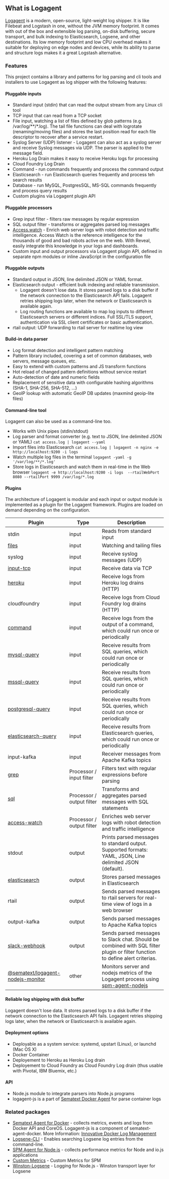## What is Logagent

[Logagent](https://sematext.com/logagent) is a modern, open-source, light-weight log shipper. It is like Filebeat and Logstash in one, without the JVM memory footprint.  It comes with out of the box and extensible log parsing, on-disk buffering, secure transport, and bulk indexing to Elasticsearch, Logsene, and other destinations. Its low memory footprint and low CPU overhead makes it suitable for deploying on edge nodes and devices, while its ability to parse and structure logs makes it a great Logstash alternative. 


### Features

This project contains a library and patterns for log parsing and cli tools and installers to use Logagent as log shipper with the following features: 

#### Pluggable inputs 

- Standard input (stdin) that can read the output stream from any Linux cli tool
- TCP input that can read from a TCP socket
- File input, watching a list of files defined by glob patterns (e.g. /var/log/**/*.log). The tail file functions can deal with logrotate (renaming/moving files) and stores the last position read for each file descriptor to recover after a service restart.
- Syslog Server (UDP) listener - Logagent can also act as a syslog server and receive Syslog messages via UDP. The parser is applied to the message field.
- Heroku Log Drain makes it easy to receive Heroku logs for processing
- Cloud Foundry Log Drain 
- Command - run commands frequently and process the command output
- Elasticsearch - run Elasticsearch queries frequently and process teh search results
- Database - run MySQL, PostgresSQL, MS-SQL commands frequently and process query results
- Custom plugins via Logagent plugin API

#### Pluggable processors

- Grep input filter - filters raw messages by regular expression 
- SQL output filter - transforms or aggregates parsed log messages 
- [Access.watch](https://access.watch/reveal/logagent) - Enrich web server logs with robot detection and traffic intelligence. Access Watch is the reference intelligence for the thousands of good and bad robots active on the web. With Reveal, easily integrate this knowledge in your logs and dashboards. 
- Custom input and output processors via Logagent plugin API, defined in separate npm modules or inline JavaScript in the configuration file

#### Pluggable outputs

- Standard output in JSON, line delimited JSON or YAML format. 
- Elasticsearch output -  efficient bulk indexing and reliable transmission. 
  - Logagent doesn't lose data. It stores parsed logs to a disk buffer if the network connection to the Elasticsearch API fails. Logagent retries shipping logs later, when the network or Elasticsearch is available again. 
  - Log routing functions are available to map log inputs to different Elasticsearch servers or different indices. Full SSL/TLS support, authentication via SSL client certificates or basic authentication. 
- rtail output: UDP forwarding to rtail server for realtime log view

#### Build-in data parser

- Log format detection and intelligent pattern matching
- Pattern library included, covering a set of common databases, web servers, message queues, etc.
- Easy to extend with custom patterns and JS transform functions
- Hot reload of changed pattern definitions without service restart
- Auto-detection of date and numeric fields
- Replacement of sensitive data with configurable hashing algorithms (SHA-1, SHA-256, SHA-512, …)
- GeoIP lookup with automatic GeoIP DB updates (maxmind geoip-lite files)

#### Command-line tool

Logagent can also be used as a command-line too.

- Works with Unix pipes (stdin/stdout)	
- Log parser and format converter (e.g. text to JSON, line delimited JSON or YAML) 
   ```cat access.log | logagent --yaml```
- Import files into Elasticsearch
  ```cat access.log | logagent -n nginx -e http://localhost:9200 -i logs```
- Watch multiple log files in the terminal
  ```logagent -yaml -g '/var/log/**/*.log'```
- Store logs in Elasticsearch and watch them in real-time in the Web browser 
  ```logagent -e http://localhost:9200 -i logs  --rtailWebPort 8080 --rtailPort 9999 /var/log/*.log ```

#### Plugins

The architecture of Logagent is modular and each input or output module is implemented as a plugin for the Logagent framework. Plugins are loaded on demand depending on the configuration.


| Plugin              | Type                      | Description                                                                                              |
|---------------------|---------------------------|----------------------------------------------------------------------------------------------------------|
| stdin               | input                     | Reads from standard input                                                                                |
| [files](input-files)               | input                     | Watching and tailing files                                                                               |
| syslog              | input                     | Receive syslog messages (UDP)                                                                            |
| [input-tcp](input-plugin-tcp)           | input                     | Receive data via TCP                                                                                     |
| [heroku](installation-heroku)             | input                     | Receive logs from Heroku log drains (HTTP)                                                               |
| cloudfoundry        | input                     | Receive logs from Cloud Foundry log drains (HTTP)                                                        |
| [command](input-plugin-command)             | input                     | Receive logs from the output of a command, which could run once or periodically                          |
| [mysql-query](input-plugin-mysql)         | input                     | Receive results from SQL queries, which could run once or periodically                                   |
| [mssql-query](input-plugin-mssql)         | input                     | Receive results from SQL queries, which could run once or periodically                                   |
| [postgresql-query](input-plugin-postgresql)    | input                     | Receive results from SQL queries, which could run once or periodically                                   |
| [elasticsearch-query](input-plugin-elasticsearch-query) | input                     | Receive results from Elasticsearch queries, which could run once or periodically                         |
| input-kafka         | input                     | Receiver messages from Apache Kafka topics                                                               |
| [grep](input-filter-grep)                | Processor / input filter  | Filters text with regular expressions before parsing                                                     |
| [sql](output-filter-sql)                 | Processor / output filter | Transforms and aggregates parsed messages with SQL statements                                            |
| [access-watch](output-filter-accesswatch)        | Processor / output filter | Enriches web server logs with robot detection and traffic intelligence                                   |
| stdout              | output                    | Prints parsed messages to standard output. Supported formats: YAML, JSON, Line delimited JSON (default). |
| [elasticsearch](output-elasticsearch)       | output                    | Stores parsed messages in Elasticsearch                                                                  |
| rtail               | output                    | Sends parsed messages to rtail servers for real-time view of logs in a web browser                       |
| output-kafka        | output                    | Sends parsed messages to Apache Kafka topics                                                             |
| [slack-webhook](output-plugin-slack)        | output                    | Sends parsed messages to Slack chat. Should be combined with SQL filter plugin or filter function to define alert criterias. |
| [@sematext/logagent-nodejs-monitor](https://www.npmjs.com/package/@sematext/logagent-nodejs-monitor) | other | Monitors server and  nodejs metrics of the Logagent process using [spm-agent-nodejs](https://www.npmjs.com/package/spm-agent-nodejs) |


#### Reliable log shipping with disk buffer

Logagent doesn't lose data.  It stores parsed logs to a disk buffer if the network connection to the Elasticsearch API fails.  Logagent retries shipping logs later, when the network or Elasticsearch is available again.  

#### Deployment options
- Deployable as a system service: systemd, upstart (Linux), or launchd (Mac OS X)
- Docker Container 
- Deployement to Heroku as Heroku Log drain
- Deployement to Cloud Foundry as Cloud Foundry Log drain (thus usable with Pivotal, IBM Bluemix, etc.)

#### API 
- Node.js module to integrate parsers into Node.js programs
- logagent-js is a part of [Sematext Docker Agent](https://github.com/sematext/sematext-agent-docker) for parse container logs

### Related packages
- [Sematext Agent for Docker](https://github.com/sematext/sematext-agent-docker) - collects metrics, events and logs from Docker API and CoreOS. Logagent-js is a component of sematext-agent-docker. More Information: [Innovative Docker Log Management](http://blog.sematext.com/2015/08/12/docker-log-management/)
- [Logsene-CLI](https://github.com/sematext/logsene-cli) - Enables searching Logsene log entries from the command-line. 
- [SPM Agent for Node.js](https://github.com/sematext/spm-agent-nodejs) - collects performance metrics for Node and io.js applications
- [Custom Metrics](https://github.com/sematext/spm-metrics-js) - Custom Metrics for SPM 
- [Winston-Logsene](https://github.com/sematext/winston-logsene) - Logging for Node.js - Winston transport layer for Logsene
